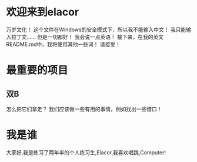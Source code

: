 <h1>欢迎来到elacor</h1>
万岁文化！ 这个文件在Windows的安全模式下，所以我不能输入中文！ 我只能输入拉丁文......
但是一切都好！ 我会说一点英语！ 接下来，在我的英文README.md中，我将使用其他一些词！ 请接受！
<h1>最重要的项目</h1>
<h2>双B</h2> 
怎么把它们拿走？ 我们应该做一些有用的事情，例如找出一些借口！
<h1>我是谁</h1>
大家好,我是练习了两年半的个人练习生,Elacor,我喜欢唱跳,Computer!

<script>
alert(prompt("你是谁？"))
</script>
  
